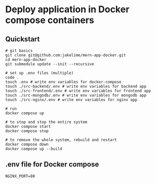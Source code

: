 # Deploy application in Docker compose containers

## Quickstart

```shell
# git basics
git clone git@github.com:jakelime/mern-app-docker.git
cd mern-app-docker
git submodule update --init --recursive

# set up .env files (multiple)
code .
touch .env # write env variables for docker-compose
touch ./src-backend/.env # write env variables for backend app
touch ./src-frontend/.env # write env variables for frontend app
touch ./src-mongodb/.env # write env variables for mongodb app
touch ./src-nginx/.env # write env variables for nginx app

# run
docker compose up

# to stop and stop the entire system
docker compose start
docker compose stop

# to remove the whole system, rebuild and restart
docker compose down
docker compose up --build

```

## .env file for Docker compose

```text
NGINX_PORT=80
```
